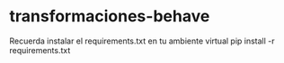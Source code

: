# transformaciones-behave
Recuerda instalar el requirements.txt en tu ambiente virtual
pip install -r requirements.txt
